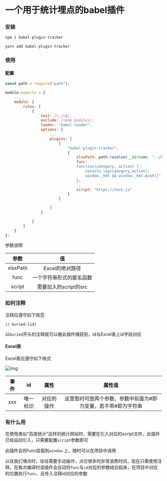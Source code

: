 
# 一个用于统计埋点的babel插件

### 安装
```javascript
npm i babel-plugin-tracker
```
```javascript
yarn add babel-plugin-tracker
```

### 使用
#### 配置
```javascript
const path = require("path");

module.exports = {
	...
	module: {
		rules: [
			{
				test: /\.js$/,
				exclude: /node_modules/,
				loader: "babel-loader",
				options: {
					...
					plugins: [
						[
							"babel-plugin-tracker",
							{
								xlsxPath: path.resolve(__dirname, "../buried.xlsx"),
								func: `
								function(category, action) {
									console.log(category,action);
									window._hmt && window._hmt.push(["_trackEvent", category, action]);
								};
								`,
								script: "https://test.js"
							}
						]

					]
				}

			}
		]
	}
};
```
参数说明

|   参数   |            值            |
| :------: | :----------------------: |
| xlsxPath |     Excel的绝对路径      |
|   func   | 一个字符串形式的匿名函数 |
|  script  |  需要加入的script的src   |



### 如何注释

注释应遵守如下规范

```
// buried-[id]
```

以`buried`开头的注释就可以被此插件捕获到，id与Excel表上id字段对应



#### Excel表

Excel表应遵守如下格式

![img](https://cdn.nlark.com/yuque/0/2022/png/28603062/1653303290451-5aeb224b-ba21-403c-9fb9-e07ded820ca3.png)

| 事件 |    id    |    属性    |                            属性值                            |
| :--: | :------: | :--------: | :----------------------------------------------------------: |
| xxx  | 唯一标识 | 对应的操作 | 这里暂时可放两个参数，参数中前面为#即为变量，若不带#即为字符串 |



### 有什么用

在使用类似“百度统计”这样的统计网站时，需要在引入对应的script文件，此插件已经自动引入，只需要配置`script`参数即可

此插件会将func挂载到`window` 上，随时可以在项目中调用

以往我们埋点时，往往需要手动操作，点位很多时非常浪费时间，现在只需使用注释，在每次编译时该插件会自动将`func`与`id`对应的参数结合起来，在项目中对应的位置执行`func`，且传入注释id对应的参数

